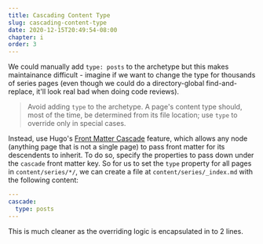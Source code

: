 ```yaml
---
title: Cascading Content Type
slug: cascading-content-type
date: 2020-12-15T20:49:54-08:00
chapter: i
order: 3
---
```


We could manually add `type: posts` to the archetype but this makes maintainance difficult - imagine if we want to change the type for thousands of series pages (even though we could do a directory-global find-and-replace, it'll look real bad when doing code reviews).

> Avoid adding `type` to the archetype. A page's content type should, most of the time, be determined from its file location; use `type` to override only in special cases.

Instead, use Hugo's [Front Matter Cascade](https://gohugo.io/content-management/front-matter#front-matter-cascade) feature, which allows any node (anything page that is not a single page) to pass front matter for its descendents to inherit. To do so, specify the properties to pass down under the `cascade` front matter key. So for us to set the `type` property for all pages in `content/series/*/`, we can create a file at `content/series/_index.md` with the following content:

```yaml
---
cascade:
  type: posts
---
```

This is much cleaner as the overriding logic is encapsulated in to 2 lines.
